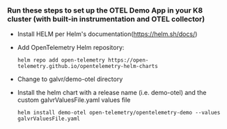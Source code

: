 ### Run these steps to set up the OTEL Demo App in your K8 cluster (with built-in instrumentation and OTEL collector)

- Install HELM per Helm's documentation(https://helm.sh/docs/)

- Add OpenTelemetry Helm repository:

  ```
  helm repo add open-telemetry https://open-telemetry.github.io/opentelemetry-helm-charts
  ```

- Change to galvr/demo-otel directory

- Install the helm chart with a release name (i.e. demo-otel) and the custom galvrValuesFile.yaml values file

  ```
  helm install demo-otel open-telemetry/opentelemetry-demo --values galvrValuesFile.yaml
  ```
